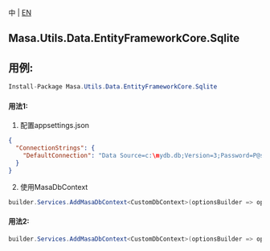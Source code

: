 中 | [EN](README.md)

## Masa.Utils.Data.EntityFrameworkCore.Sqlite

## 用例:

```c#
Install-Package Masa.Utils.Data.EntityFrameworkCore.Sqlite
```

#### 用法1:

1. 配置appsettings.json

``` appsettings.json
{
  "ConnectionStrings": {
    "DefaultConnection": "Data Source=c:\mydb.db;Version=3;Password=P@ssw0rd;"
  }
}
```

2. 使用MasaDbContext

``` C#
builder.Services.AddMasaDbContext<CustomDbContext>(optionsBuilder => optionsBuilder.UseSoftDelete().UseSqlite());
```

#### 用法2:

``` C#
builder.Services.AddMasaDbContext<CustomDbContext>(optionsBuilder => optionsBuilder.UseSoftDelete().UseSqlite("Data Source=c:\mydb.db;Version=3;Password=P@ssw0rd;"));
```